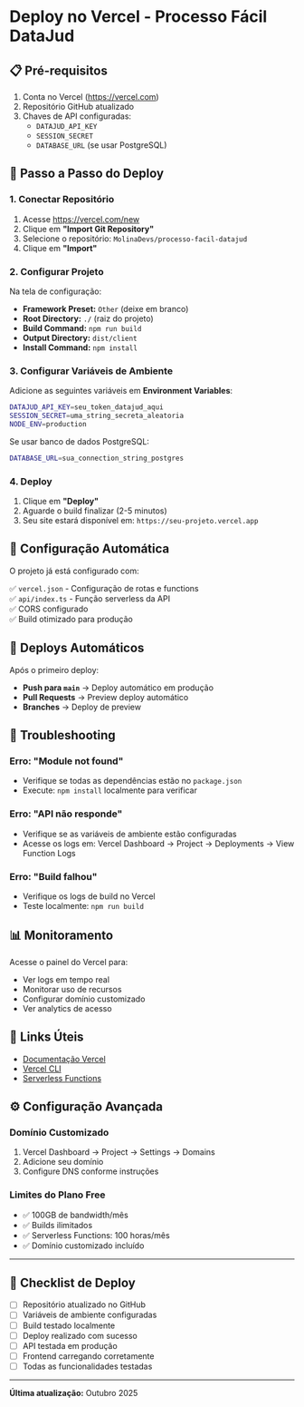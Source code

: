 # Deploy no Vercel - Processo Fácil DataJud

## 📋 Pré-requisitos

1. Conta no Vercel (https://vercel.com)
2. Repositório GitHub atualizado
3. Chaves de API configuradas:
   - `DATAJUD_API_KEY`
   - `SESSION_SECRET`
   - `DATABASE_URL` (se usar PostgreSQL)

## 🚀 Passo a Passo do Deploy

### 1. Conectar Repositório

1. Acesse https://vercel.com/new
2. Clique em **"Import Git Repository"**
3. Selecione o repositório: `MolinaDevs/processo-facil-datajud`
4. Clique em **"Import"**

### 2. Configurar Projeto

Na tela de configuração:

- **Framework Preset:** `Other` (deixe em branco)
- **Root Directory:** `./` (raiz do projeto)
- **Build Command:** `npm run build`
- **Output Directory:** `dist/client`
- **Install Command:** `npm install`

### 3. Configurar Variáveis de Ambiente

Adicione as seguintes variáveis em **Environment Variables**:

```bash
DATAJUD_API_KEY=seu_token_datajud_aqui
SESSION_SECRET=uma_string_secreta_aleatoria
NODE_ENV=production
```

Se usar banco de dados PostgreSQL:
```bash
DATABASE_URL=sua_connection_string_postgres
```

### 4. Deploy

1. Clique em **"Deploy"**
2. Aguarde o build finalizar (2-5 minutos)
3. Seu site estará disponível em: `https://seu-projeto.vercel.app`

## 🔧 Configuração Automática

O projeto já está configurado com:

✅ `vercel.json` - Configuração de rotas e functions  
✅ `api/index.ts` - Função serverless da API  
✅ CORS configurado  
✅ Build otimizado para produção  

## 🔄 Deploys Automáticos

Após o primeiro deploy:

- **Push para `main`** → Deploy automático em produção
- **Pull Requests** → Preview deploy automático
- **Branches** → Deploy de preview

## 🐛 Troubleshooting

### Erro: "Module not found"
- Verifique se todas as dependências estão no `package.json`
- Execute: `npm install` localmente para verificar

### Erro: "API não responde"
- Verifique se as variáveis de ambiente estão configuradas
- Acesse os logs em: Vercel Dashboard → Project → Deployments → View Function Logs

### Erro: "Build falhou"
- Verifique os logs de build no Vercel
- Teste localmente: `npm run build`

## 📊 Monitoramento

Acesse o painel do Vercel para:
- Ver logs em tempo real
- Monitorar uso de recursos
- Configurar domínio customizado
- Ver analytics de acesso

## 🔗 Links Úteis

- [Documentação Vercel](https://vercel.com/docs)
- [Vercel CLI](https://vercel.com/docs/cli)
- [Serverless Functions](https://vercel.com/docs/functions)

## ⚙️ Configuração Avançada

### Domínio Customizado

1. Vercel Dashboard → Project → Settings → Domains
2. Adicione seu domínio
3. Configure DNS conforme instruções

### Limites do Plano Free

- ✅ 100GB de bandwidth/mês
- ✅ Builds ilimitados
- ✅ Serverless Functions: 100 horas/mês
- ✅ Domínio customizado incluído

---

## 📝 Checklist de Deploy

- [ ] Repositório atualizado no GitHub
- [ ] Variáveis de ambiente configuradas
- [ ] Build testado localmente
- [ ] Deploy realizado com sucesso
- [ ] API testada em produção
- [ ] Frontend carregando corretamente
- [ ] Todas as funcionalidades testadas

---

**Última atualização:** Outubro 2025
